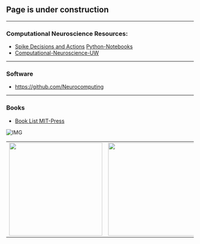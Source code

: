 
## Page is under construction

------------------

### Computational Neuroscience Resources:
* [Spike Decisions and Actions](http://www.cvr.yorku.ca/webpages/spikes.pdf) [Python-Notebooks](https://github.com/Ddfulton/neuroscience-notebooks)
* [Computational-Neuroscience-UW](https://github.com/ConscioX/Computational-Neuroscience-UW)

-----------------------

### Software
* https://github.com/Neurocomputing

----------------

### Books

* [Book List MIT-Press](https://mitpress.mit.edu/category/series/computational-neuroscience)

![IMG](https://images-na.ssl-images-amazon.com/images/I/51FJ5q-6IiL._SX350_BO1,204,203,200_.jpg)

|   |   |   |   |
| --- | --- | --- | --- |
|<img src = "https://encrypted-tbn0.gstatic.com/images?q=tbn:ANd9GcR9JfuZrUaqE_Hg01qsct5WY700NmeFqH8AlrwKVaTJMX5dJp2K" width="250" height="250" /> | <img src = "https://encrypted-tbn0.gstatic.com/images?q=tbn:ANd9GcR9JfuZrUaqE_Hg01qsct5WY700NmeFqH8AlrwKVaTJMX5dJp2K" width="250" height="250" />  |<img src = "https://blog.sollers.edu/hs-fs/hubfs/ImgOptimize/Deep%20Learning%20790.jpg?t=1508581759159&width=781&height=521&name=Deep%20Learning%20790.jpg" width="250" height="250" /> | <img src = "https://encrypted-tbn0.gstatic.com/images?q=tbn:ANd9GcR9JfuZrUaqE_Hg01qsct5WY700NmeFqH8AlrwKVaTJMX5dJp2K" width="250" height="250" />   |  

















